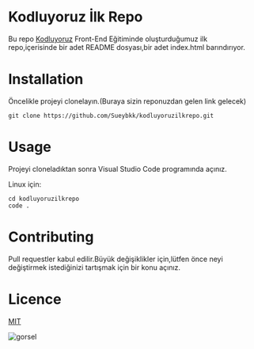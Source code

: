 # Kodluyoruz İlk Repo

Bu repo [Kodluyoruz](https://www.kodluyoruz.org) Front-End Eğitiminde oluşturduğumuz ilk repo,içerisinde bir adet README dosyası,bir adet index.html barındırıyor.

# Installation

Öncelikle projeyi clonelayın.(Buraya sizin reponuzdan gelen link gelecek)
```
git clone https://github.com/Sueybkk/kodluyoruzilkrepo.git
```

# Usage

Projeyi cloneladıktan sonra Visual Studio Code programında açınız.

Linux için:

```
cd kodluyoruzilkrepo
code .
```

# Contributing

Pull requestler kabul edilir.Büyük değişiklikler için,lütfen önce neyi değiştirmek istediğinizi tartışmak için bir konu açınız.

# Licence

[MIT](https://choosealicense.com/licenses/mit/)


![gorsel](images/github.png)